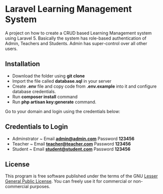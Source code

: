 # Laravel Learning Management System

A project on how to create a CRUD based Learning Management system using Laravel 5. Basically the system has role-based authentication of Admin, Teachers and Students. Admin has super-control over all other users.


## Installation
* Download the folder using **git clone**
* Import the file called **database.sql** in your server
* Create **.env** file and copy code from  **.env.example**  into it and configure database credentials.
* Run **composer install** command
* Run **php artisan key:generate** command.

Go to your domain and login using the credentials below:

## Credentials to Login
* Adminstrator ~ Email **admin@admin.com** Password **123456**
* Teacher ~ Email **teacher@teacher.com** Password **123456**
* Student ~ Email **student@student.com** Password **123456**

## License
This program is free software published under the terms of the GNU [Lesser General Public License](http://www.gnu.org/copyleft/lesser.html). You can freely use it for commercial or non-commercial purposes.